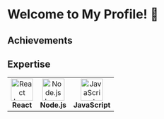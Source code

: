 # Welcome to My Profile! 👋

## Achievements
## Expertise

<table>
  <tr>
    <td align="center">
      <img src="https://upload.wikimedia.org/wikipedia/commons/a/a7/React-icon.svg" alt="React Logo" width="50" height="50"><br>
      <b>React</b>
    </td>
    <td align="center">
      <img src="https://upload.wikimedia.org/wikipedia/commons/d/d9/Node.js_logo.svg" alt="Node.js Logo" width="50" height="50"><br>
      <b>Node.js</b>
    </td>
    <td align="center">
      <img src="https://upload.wikimedia.org/wikipedia/commons/6/6a/JavaScript-logo.png" alt="JavaScript Logo" width="50" height="50"><br>
      <b>JavaScript</b>
    </td>
  </tr>
</table>
